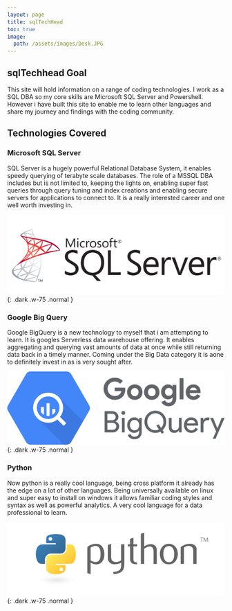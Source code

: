 ```yaml
---
layout: page
title: sqlTechHead
toc: true
image:
  path: /assets/images/Desk.JPG
---
```


## sqlTechhead Goal
This site will hold information on a range of coding technologies. I work as a SQL DBA so my core skills are Microsoft SQL Server and Powershell. However i have built this site to enable me to learn other languages and share my journey and findings with the coding community.

## Technologies Covered

### Microsoft SQL Server
SQL Server is a hugely powerful Relational Database System, it enables speedy querying of terabyte scale databases. The role of a MSSQL DBA includes but is not limited to, keeping the lights on, enabling super fast queries through query tuning and index creations and enabling secure servers for applications to connect to. It is a really interested career and one well worth investing in.

![SQL](/assets/images/SQLServer.png){: .dark .w-75 .normal }

### Google Big Query
Google BigQuery is a new technology to myself that i am attempting to learn. It is googles Serverless data warehouse offering. It enables aggregating and querying vast amounts of data at once while still returning data back in a timely manner. Coming under the Big Data category it is aone to definitely invest in as is very sought after.

![BigQuery](/assets/images/GoogleBigQuery.png){: .dark .w-75 .normal }

### Python
Now python is a really cool language, being cross platform it already has the edge on a lot of other languages. Being universally available on linux and super easy to install on windows it allows familiar coding styles and syntax as well as powerful analytics. A very cool language for a data professional to learn.

![Python](/assets/images/Python.png){: .dark .w-75 .normal }
